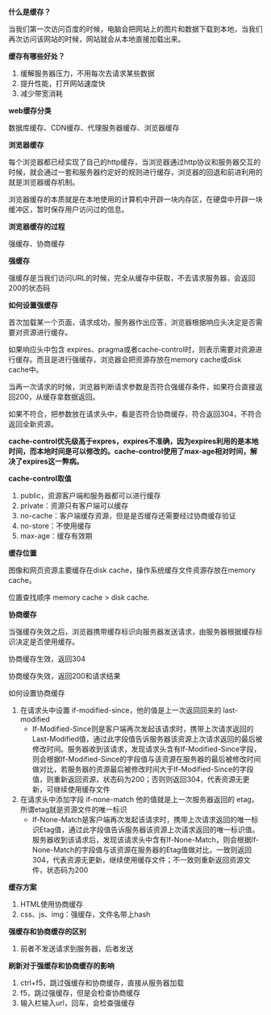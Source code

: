 **什么是缓存？**

当我们第一次访问百度的时候，电脑会把网站上的图片和数据下载到本地，当我们再次访问该网站的时候，网站就会从本地直接加载出来。



**缓存有哪些好处？**

1. 缓解服务器压力，不用每次去请求某些数据
2. 提升性能，打开网站速度快
3. 减少带宽消耗



**web缓存分类**

数据库缓存、CDN缓存、代理服务器缓存、浏览器缓存



**浏览器缓存**

每个浏览器都已经实现了自己的http缓存，当浏览器通过http协议和服务器交互的时候，就会通过一套和服务器约定好的规则进行缓存，浏览器的回退和前进利用的就是浏览器缓存机制。

浏览器缓存的本质就是在本地使用的计算机中开辟一块内存区，在硬盘中开辟一块缓冲区，暂时保存用户访问过的信息。



**浏览器缓存的过程**

强缓存、协商缓存



**强缓存**

强缓存是当我们访问URL的时候，完全从缓存中获取，不去请求服务器，会返回200的状态码



**如何设置强缓存**

首次加载某一个页面，请求成功，服务器作出应答，浏览器根据响应头决定是否需要对资源进行缓存。

如果响应头中包含 expires、pragma或者cache-control时，则表示需要对资源进行缓存。而且是进行强缓存，浏览器会把资源存放在memory cache或disk cache中。

当再一次请求的时候，浏览器判断请求参数是否符合强缓存条件，如果符合直接返回200，从缓存拿数据返回。

如果不符合，把参数放在请求头中，看是否符合协商缓存，符合返回304，不符合返回全新资源。



**cache-control优先级高于expres，expires不准确，因为expires利用的是本地时间，而本地时间是可以修改的。cache-control使用了max-age相对时间，解决了expires这一弊病。**



**cache-control取值**

1. public，资源客户端和服务器都可以进行缓存
2. private：资源只有客户端可以缓存
3. no-cache：客户端缓存资源，但是是否缓存还需要经过协商缓存验证
4. no-store：不使用缓存
5. max-age：缓存有效期



**缓存位置**

图像和网页资源主要缓存在disk cache，操作系统缓存文件资源存放在memory cache。

位置查找顺序 memory cache > disk cache.



**协商缓存**

当强缓存失效之后，浏览器携带缓存标识向服务器发送请求，由服务器根据缓存标识决定是否使用缓存。

协商缓存生效，返回304

协商缓存失效，返回200和请求结果



如何设置协商缓存

1. 在请求头中设置 if-modified-since，他的值是上一次返回回来的 last-modified
   - If-Modified-Since则是客户端再次发起该请求时，携带上次请求返回的Last-Modified值，通过此字段值告诉服务器该资源上次请求返回的最后被修改时间。服务器收到该请求，发现请求头含有If-Modified-Since字段，则会根据If-Modified-Since的字段值与该资源在服务器的最后被修改时间做对比，若服务器的资源最后被修改时间大于If-Modified-Since的字段值，则重新返回资源，状态码为200；否则则返回304，代表资源无更新，可继续使用缓存文件
2. 在请求头中添加字段 if-none-match 他的值就是上一次服务器返回的 etag，所谓etag就是资源文件的唯一标识
   - If-None-Match是客户端再次发起该请求时，携带上次请求返回的唯一标识Etag值，通过此字段值告诉服务器该资源上次请求返回的唯一标识值。服务器收到该请求后，发现该请求头中含有If-None-Match，则会根据If-None-Match的字段值与该资源在服务器的Etag值做对比，一致则返回304，代表资源无更新，继续使用缓存文件；不一致则重新返回资源文件，状态码为200



**缓存方案**

1. HTML使用协商缓存
2. css、js、img：强缓存，文件名带上hash



**强缓存和协商缓存的区别**

1. 前者不发送请求到服务器，后者发送



**刷新对于强缓存和协商缓存的影响**

1. ctrl+f5，跳过强缓存和协商缓存，直接从服务器加载
2. f5，跳过强缓存，但是会检查协商缓存
3. 输入栏输入url，回车，会检查强缓存